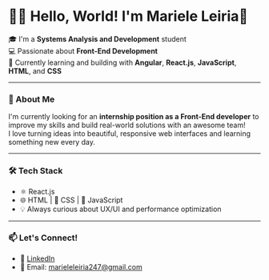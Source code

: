 # 👩‍💻 Hello, World! I'm Mariele Leiria👋


🎓 I'm a **Systems Analysis and Development** student  
💻 Passionate about **Front-End Development**  
🌱 Currently learning and building with **Angular**, **React.js**, **JavaScript**, **HTML**, and **CSS**

---

### 🚀 About Me

I'm currently looking for an **internship position as a Front-End developer** to improve my skills and build real-world solutions with an awesome team!  
I love turning ideas into beautiful, responsive web interfaces and learning something new every day.  

---

### 🛠️ Tech Stack

- ⚛️ React.js
- 🌐 HTML | 🎨 CSS | 🧠 JavaScript
- 💡 Always curious about UX/UI and performance optimization

---

### 📫 Let's Connect!

- 💼 [LinkedIn](https://www.linkedin.com/in/marieleleiria/)
- 📧 Email: marieleleiria247@gmail.com


